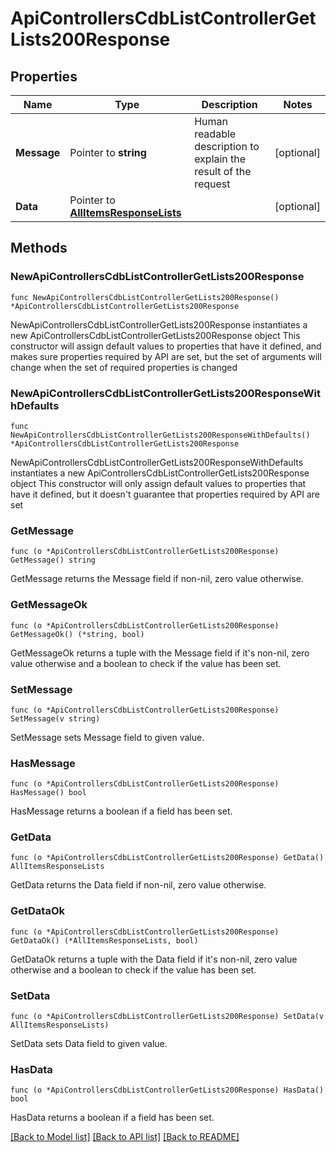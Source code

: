 # ApiControllersCdbListControllerGetLists200Response

## Properties

Name | Type | Description | Notes
------------ | ------------- | ------------- | -------------
**Message** | Pointer to **string** | Human readable description to explain the result of the request | [optional] 
**Data** | Pointer to [**AllItemsResponseLists**](AllItemsResponseLists.md) |  | [optional] 

## Methods

### NewApiControllersCdbListControllerGetLists200Response

`func NewApiControllersCdbListControllerGetLists200Response() *ApiControllersCdbListControllerGetLists200Response`

NewApiControllersCdbListControllerGetLists200Response instantiates a new ApiControllersCdbListControllerGetLists200Response object
This constructor will assign default values to properties that have it defined,
and makes sure properties required by API are set, but the set of arguments
will change when the set of required properties is changed

### NewApiControllersCdbListControllerGetLists200ResponseWithDefaults

`func NewApiControllersCdbListControllerGetLists200ResponseWithDefaults() *ApiControllersCdbListControllerGetLists200Response`

NewApiControllersCdbListControllerGetLists200ResponseWithDefaults instantiates a new ApiControllersCdbListControllerGetLists200Response object
This constructor will only assign default values to properties that have it defined,
but it doesn't guarantee that properties required by API are set

### GetMessage

`func (o *ApiControllersCdbListControllerGetLists200Response) GetMessage() string`

GetMessage returns the Message field if non-nil, zero value otherwise.

### GetMessageOk

`func (o *ApiControllersCdbListControllerGetLists200Response) GetMessageOk() (*string, bool)`

GetMessageOk returns a tuple with the Message field if it's non-nil, zero value otherwise
and a boolean to check if the value has been set.

### SetMessage

`func (o *ApiControllersCdbListControllerGetLists200Response) SetMessage(v string)`

SetMessage sets Message field to given value.

### HasMessage

`func (o *ApiControllersCdbListControllerGetLists200Response) HasMessage() bool`

HasMessage returns a boolean if a field has been set.

### GetData

`func (o *ApiControllersCdbListControllerGetLists200Response) GetData() AllItemsResponseLists`

GetData returns the Data field if non-nil, zero value otherwise.

### GetDataOk

`func (o *ApiControllersCdbListControllerGetLists200Response) GetDataOk() (*AllItemsResponseLists, bool)`

GetDataOk returns a tuple with the Data field if it's non-nil, zero value otherwise
and a boolean to check if the value has been set.

### SetData

`func (o *ApiControllersCdbListControllerGetLists200Response) SetData(v AllItemsResponseLists)`

SetData sets Data field to given value.

### HasData

`func (o *ApiControllersCdbListControllerGetLists200Response) HasData() bool`

HasData returns a boolean if a field has been set.


[[Back to Model list]](../README.md#documentation-for-models) [[Back to API list]](../README.md#documentation-for-api-endpoints) [[Back to README]](../README.md)


